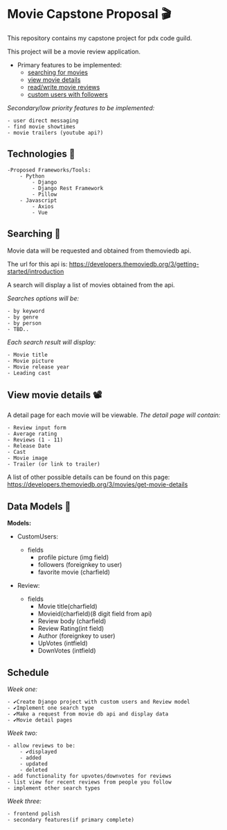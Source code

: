 # Movie Capstone Proposal :clapper:

This repository contains my capstone project for pdx code guild.

This project will be a movie review application. 

* Primary features to be implemented:
    - [searching for movies](#searching-)
    - [view movie details](#view-movie-details-film_projector)
    - [read/write movie reviews](#data-models-vhs)
    - [custom users with followers](#data-models-vhs)
    
*Secondary/low priority features to be implemented:*
    
    - user direct messaging
    - find movie showtimes
    - movie trailers (youtube api?)
    
## Technologies 🤖
    -Proposed Frameworks/Tools:
        - Python
            - Django
            - Django Rest Framework
            - Pillow
        - Javascript
            - Axios
            - Vue
    
    
## Searching 🔎
Movie data will be requested and obtained from themoviedb api.

The url for this api is: https://developers.themoviedb.org/3/getting-started/introduction

A search will display a list of movies obtained from the api. 

*Searches options will be:*
        
    - by keyword
    - by genre
    - by person
    - TBD..

*Each search result will display:*
    
    - Movie title
    - Movie picture
    - Movie release year
    - Leading cast
    


## View movie details :film_projector:
A detail page for each movie will be viewable. 
*The detail page will contain:*

    - Review input form
    - Average rating
    - Reviews (1 - 11)
    - Release Date
    - Cast
    - Movie image
    - Trailer (or link to trailer)

A list of other possible details can be found on this page:
https://developers.themoviedb.org/3/movies/get-movie-details





## Data Models :vhs:

**Models:**

- CustomUsers:
  - fields
    - profile picture (img field)
    - followers (foreignkey to user)
    - favorite movie (charfield)

- Review:
  - fields
    - Movie title(charfield)
    - Movieid(charfield)(8 digit field from api)
    - Review body (charfield)
    - Review Rating(int field)
    - Author (foreignkey to user)
    - UpVotes (intfield)
    - DownVotes (intfield)

## Schedule

*Week one:*
    
    - ✔️Create Django project with custom users and Review model
    - ✔️Implement one search type
    - ✔️Make a request from movie db api and display data 
    - ✔️Movie detail pages
      
*Week two:*

    - allow reviews to be:
        - ✔️displayed
        - added
        - updated
        - deleted
    - add functionality for upvotes/downvotes for reviews
    - list view for recent reviews from people you follow
    - implement other search types

*Week three:*
   
    - frontend polish
    - secondary features(if primary complete)
